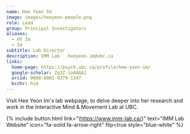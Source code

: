 ```yaml
---
name: Hee Yeon Im    
image: images/heeyeon-people.png
role: Lead
group: Principal Investigators
aliases:
  - HY Im
  - Im
subtitle: Lab Director           
description: IMM Lab   heeyeon.im@ubc.ca
links:
  home-page: https://psych.ubc.ca/profile/hee-yeon-im/
  google-scholar: Zq3Z-ioAAAAJ
  orcid: 0000-0001-9379-1347    
  bcchr: him
---
```


Visit Hee Yeon Im's lab webpage, to delve deeper into her research and work in the Interactive Mind & Movement Lab at UBC. 

{%
  include button.html
  link="(https://www.imm-lab.ca/)"
  text="IMM Lab Website"
  icon="fa-solid fa-arrow-right"
  flip=true
  style="blue-white"
%}

<br>
